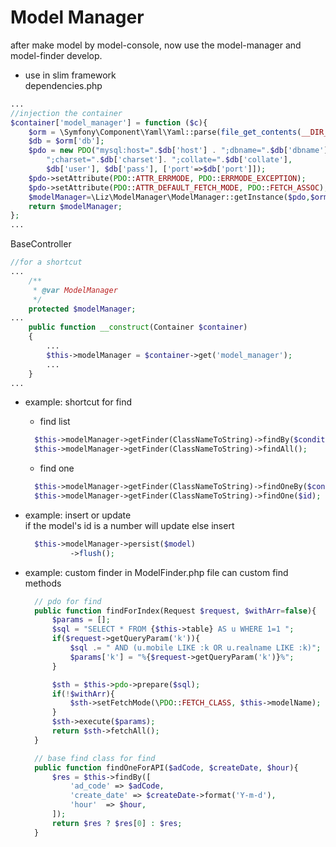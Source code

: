 # Model Manager

after make model by model-console, now use the model-manager 
and model-finder develop.

- use in slim framework   
dependencies.php
```php
...
//injection the container
$container['model_manager'] = function ($c){
    $orm = \Symfony\Component\Yaml\Yaml::parse(file_get_contents(__DIR__."/orm.yml"));
    $db = $orm['db'];
    $pdo = new PDO("mysql:host=".$db['host'] . ";dbname=".$db['dbname'].
        ";charset=".$db['charset']. ";collate=".$db['collate'],
        $db['user'], $db['pass'], ['port'=>$db['port']]);
    $pdo->setAttribute(PDO::ATTR_ERRMODE, PDO::ERRMODE_EXCEPTION);
    $pdo->setAttribute(PDO::ATTR_DEFAULT_FETCH_MODE, PDO::FETCH_ASSOC);
    $modelManager=\Liz\ModelManager\ModelManager::getInstance($pdo,$orm['relations']);
    return $modelManager;
};
...
```    
BaseController
```php
//for a shortcut
...
    /**
     * @var ModelManager
     */
    protected $modelManager;
...    
    public function __construct(Container $container)
    {
        ...
        $this->modelManager = $container->get('model_manager');
        ...
    }
...
```

- example: shortcut for find
  - find list
  ```php
    $this->modelManager->getFinder(ClassNameToString)->findBy($condition);
    $this->modelManager->getFinder(ClassNameToString)->findAll();
  ```     
  - find one
  ```php
    $this->modelManager->getFinder(ClassNameToString)->findOneBy($condition);
    $this->modelManager->getFinder(ClassNameToString)->findOne($id);
  ``` 

- example: insert or update    
    if the model's id is a number will update else insert
  ```php
    $this->modelManager->persist($model)
            ->flush();
  ```     

- example: custom finder
in ModelFinder.php file can custom find methods
  ```php
    // pdo for find
    public function findForIndex(Request $request, $withArr=false){
        $params = [];
        $sql = "SELECT * FROM {$this->table} AS u WHERE 1=1 ";
        if($request->getQueryParam('k')){
            $sql .= " AND (u.mobile LIKE :k OR u.realname LIKE :k)";
            $params['k'] = "%{$request->getQueryParam('k')}%";
        }

        $sth = $this->pdo->prepare($sql);
        if(!$withArr){
            $sth->setFetchMode(\PDO::FETCH_CLASS, $this->modelName);
        }
        $sth->execute($params);
        return $sth->fetchAll();
    }
  
    // base find class for find
    public function findOneForAPI($adCode, $createDate, $hour){
        $res = $this->findBy([
            'ad_code' => $adCode,
            'create_date' => $createDate->format('Y-m-d'),
            'hour'  => $hour,
        ]);
        return $res ? $res[0] : $res;
    }
  ```   